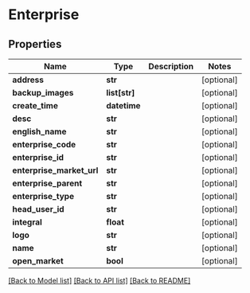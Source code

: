 # Enterprise

## Properties
Name | Type | Description | Notes
------------ | ------------- | ------------- | -------------
**address** | **str** |  | [optional] 
**backup_images** | **list[str]** |  | [optional] 
**create_time** | **datetime** |  | [optional] 
**desc** | **str** |  | [optional] 
**english_name** | **str** |  | [optional] 
**enterprise_code** | **str** |  | [optional] 
**enterprise_id** | **str** |  | [optional] 
**enterprise_market_url** | **str** |  | [optional] 
**enterprise_parent** | **str** |  | [optional] 
**enterprise_type** | **str** |  | [optional] 
**head_user_id** | **str** |  | [optional] 
**integral** | **float** |  | [optional] 
**logo** | **str** |  | [optional] 
**name** | **str** |  | [optional] 
**open_market** | **bool** |  | [optional] 

[[Back to Model list]](../README.md#documentation-for-models) [[Back to API list]](../README.md#documentation-for-api-endpoints) [[Back to README]](../README.md)


